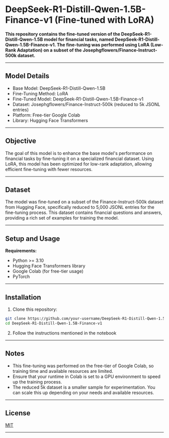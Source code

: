 # DeepSeek-R1-Distill-Qwen-1.5B-Finance-v1 (Fine-tuned with LoRA)

**This repository contains the fine-tuned version of the DeepSeek-R1-Distill-Qwen-1.5B model for financial tasks, named DeepSeek-R1-Distill-Qwen-1.5B-Finance-v1. The fine-tuning was performed using LoRA (Low-Rank Adaptation) on a subset of the Josephgflowers/Finance-Instruct-500k dataset.**

---

## Model Details

- Base Model: DeepSeek-R1-Distill-Qwen-1.5B
- Fine-Tuning Method: LoRA
- Fine-Tuned Model: DeepSeek-R1-Distill-Qwen-1.5B-Finance-v1
- Dataset: Josephgflowers/Finance-Instruct-500k (reduced to 5k JSONL entries)
- Platform: Free-tier Google Colab
- Library: Hugging Face Transformers

---

## Objective

The goal of this model is to enhance the base model's performance on financial tasks by fine-tuning it on a specialized financial dataset. Using LoRA, this model has been optimized for low-rank adaptation, allowing efficient fine-tuning with fewer resources.

---

## Dataset

The model was fine-tuned on a subset of the Finance-Instruct-500k dataset from Hugging Face, specifically reduced to 5,000 JSONL entries for the fine-tuning process. This dataset contains financial questions and answers, providing a rich set of examples for training the model.

---

## Setup and Usage

**Requirements:**
- Python >= 3.10
- Hugging Face Transformers library
- Google Colab (for free-tier usage)
- PyTorch

---

## Installation

1. Clone this repository:
```bash
git clone https://github.com/your-username/DeepSeek-R1-Distill-Qwen-1.5B-Finance-v1.git
cd DeepSeek-R1-Distill-Qwen-1.5B-Finance-v1
```
2. Follow the instructions mentioned in the notebook

---

## Notes

- This fine-tuning was performed on the free-tier of Google Colab, so training time and available resources are limited.
- Ensure that your runtime in Colab is set to a GPU environment to speed up the training process.
- The reduced 5k dataset is a smaller sample for experimentation. You can scale this up depending on your needs and available resources.

---

## License

[MIT](https://github.com/abhi9ab/DeepSeek-R1-Distill-Qwen-1.5B-finance-v1/blob/main/LICENSE)

---
